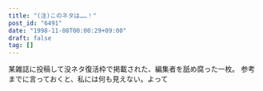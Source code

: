 ```yaml
---
title: "(注)このネタは……！"
post_id: "6491"
date: "1998-11-08T00:00:29+09:00"
draft: false
tag: []
---
```



某雑誌に投稿して没ネタ復活枠で掲載された、編集者を舐め腐った一枚。  参考までに言っておくと、私には何も見えない。よって

